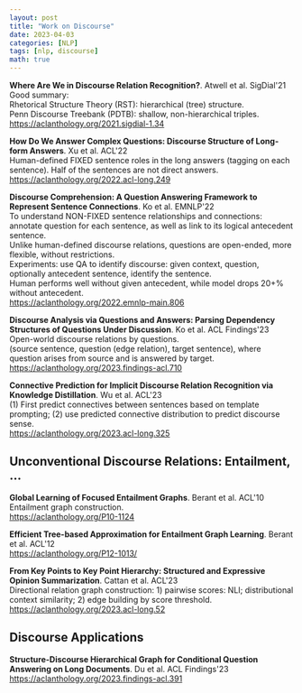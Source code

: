 ```yaml
---
layout: post
title: "Work on Discourse"
date: 2023-04-03
categories: [NLP]
tags: [nlp, discourse]
math: true
---
```


**Where Are We in Discourse Relation Recognition?**. Atwell et al. SigDial'21\
Good summary:\
Rhetorical Structure Theory (RST): hierarchical (tree) structure.\
Penn Discourse Treebank (PDTB): shallow, non-hierarchical triples.\
<https://aclanthology.org/2021.sigdial-1.34>

**How Do We Answer Complex Questions: Discourse Structure of Long-form Answers**. Xu et al. ACL'22\
Human-defined FIXED sentence roles in the long answers (tagging on each sentence). Half of the sentences are not direct answers.\
<https://aclanthology.org/2022.acl-long.249>

**Discourse Comprehension: A Question Answering Framework to Represent Sentence Connections**. Ko et al. EMNLP'22\
To understand NON-FIXED sentence relationships and connections: annotate question for each sentence, as well as link to its logical antecedent sentence.\
Unlike human-defined discourse relations, questions are open-ended, more flexible, without restrictions.\
Experiments: use QA to identify discourse: given context, question, optionally antecedent sentence, identify the sentence.\
Human performs well without given antecedent, while model drops 20+% without antecedent.\
<https://aclanthology.org/2022.emnlp-main.806>

**Discourse Analysis via Questions and Answers: Parsing Dependency Structures of Questions Under Discussion**. Ko et al. ACL Findings'23\
Open-world discourse relations by questions.\
(source sentence, question (edge relation), target sentence), where question arises from source and is answered by target.\
<https://aclanthology.org/2023.findings-acl.710>

**Connective Prediction for Implicit Discourse Relation Recognition via Knowledge Distillation**. Wu et al. ACL'23\
(1) First predict connectives between sentences based on template prompting; (2) use predicted connective distribution to predict discourse sense.\
<https://aclanthology.org/2023.acl-long.325>


## Unconventional Discourse Relations: Entailment, ...

**Global Learning of Focused Entailment Graphs**. Berant et al. ACL'10\
Entailment graph construction.\
<https://aclanthology.org/P10-1124>

**Efficient Tree-based Approximation for Entailment Graph Learning**. Berant et al. ACL'12\
<https://aclanthology.org/P12-1013/>

**From Key Points to Key Point Hierarchy: Structured and Expressive Opinion Summarization**. Cattan et al. ACL'23\
Directional relation graph construction: 1) pairwise scores: NLI; distributional context similarity; 2) edge building by score threshold.\
<https://aclanthology.org/2023.acl-long.52>


## Discourse Applications

**Structure-Discourse Hierarchical Graph for Conditional Question Answering on Long Documents**. Du et al. ACL Findings'23\
<https://aclanthology.org/2023.findings-acl.391>
